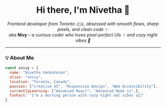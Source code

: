 <h1 align="center">Hi there, I'm Nivetha 👋</h1>

<p align="center">
  <em>Frontend developer from Toronto 🇨🇦, obsessed with smooth flows, sharp pixels, and clean code ✨</em><br/>
  <em>aka <strong>Nivy</strong> – a curious coder who loves pixel-perfect UIs ✨ and cozy night vibes 🌙</em>
</p>

---

### 💡 About Me

```js
const vnivy = {
  name: "Nivetha Venkatesan",
  alias: "vnivy",
  location: "Toronto, Canada",
  passion: ["Creative UI", "Responsive Design", "Web Accessibility"],
  currentlyLearning: ["Advanced React", "Advanced Node js",],
  funFact: "I'm a morning person with cozy night owl vibes 🌞🌙"
}
